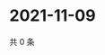 # 2021-11-09

共 0 条

<!-- BEGIN WEIBO -->
<!-- 最后更新时间 Tue Nov 09 2021 12:18:10 GMT+0800 (China Standard Time) -->

<!-- END WEIBO -->
